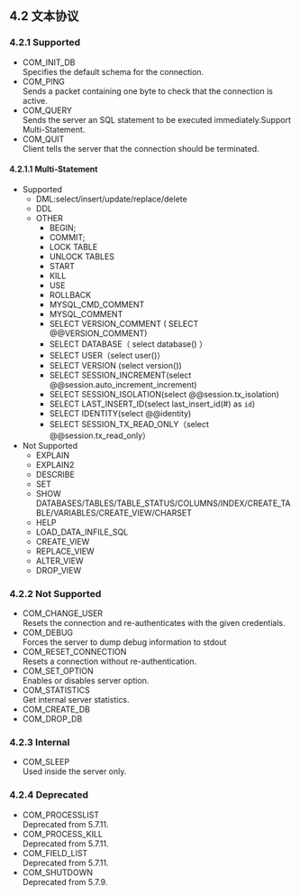 ## 4.2 文本协议

### 4.2.1 Supported 

* COM\_INIT_DB  
Specifies the default schema for the connection.   
* COM_PING  
Sends a packet containing one byte to check that the connection is active.    
* COM_QUERY  
Sends the server an SQL statement to be executed immediately.Support Multi-Statement.  
* COM_QUIT  
Client tells the server that the connection should be terminated.   

#### 4.2.1.1  Multi-Statement
* Supported
    * DML:select/insert/update/replace/delete 
    * DDL
    * OTHER
      * BEGIN;
      * COMMIT;
      * LOCK TABLE
      * UNLOCK TABLES
      * START
      * KILL
      * USE
      * ROLLBACK
      * MYSQL_CMD_COMMENT
      * MYSQL_COMMENT
      * SELECT VERSION_COMMENT ( SELECT @@VERSION_COMMENT)
      * SELECT DATABASE（ select database() ）
      * SELECT USER（select user()）
      * SELECT VERSION (select version())
      * SELECT SESSION_INCREMENT(select @@session.auto_increment_increment)
      * SELECT SESSION_ISOLATION(select @@session.tx_isolation)
      * SELECT LAST_INSERT_ID(select last_insert_id(#) as `id`)
      * SELECT IDENTITY(select @@identity)
      * SELECT SESSION_TX_READ_ONLY（select @@session.tx_read_only） 
* Not Supported
    * EXPLAIN 
    * EXPLAIN2 
    * DESCRIBE
    * SET
    * SHOW DATABASES/TABLES/TABLE_STATUS/COLUMNS/INDEX/CREATE_TABLE/VARIABLES/CREATE_VIEW/CHARSET
    * HELP
    * LOAD_DATA_INFILE_SQL
    * CREATE_VIEW
    * REPLACE_VIEW
    * ALTER_VIEW
    * DROP_VIEW 

### 4.2.2 Not Supported  

* COM\_CHANGE_USER  
Resets the connection and re-authenticates with the given credentials.  
* COM_DEBUG  
Forces the server to dump debug information to stdout  
* COM\_RESET_CONNECTION  
Resets a connection without re-authentication.  
* COM\_SET_OPTION  
Enables or disables server option.   
* COM_STATISTICS  
Get internal server statistics.  
* COM\_CREATE_DB   
* COM\_DROP_DB  


### 4.2.3 Internal  

* COM_SLEEP  
Used inside the server only.  
 
### 4.2.4 Deprecated

* COM_PROCESSLIST  
Deprecated from 5.7.11.  
* COM\_PROCESS_KILL  
Deprecated from 5.7.11.   
* COM\_FIELD_LIST  
Deprecated from 5.7.11.  
* COM_SHUTDOWN  
Deprecated from 5.7.9.



